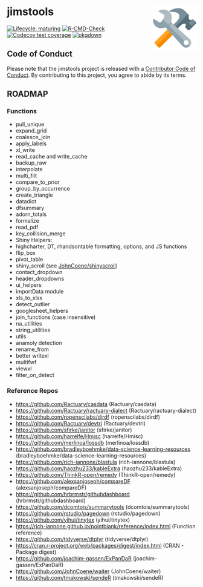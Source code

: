 
<!-- README.md is generated from README.Rmd. Please edit that file -->

jimstools <img src='man/figures/logo.png' align="right" height="120" />
=======================================================================

<!-- badges: start -->

[![Lifecycle:
maturing](https://img.shields.io/badge/lifecycle-maturing-blue.svg)](https://www.tidyverse.org/lifecycle/#maturing)
[![R-CMD-Check](https://github.com/jimbrig/jimstools/workflows/R-CMD-check/badge.svg)](https://github.com/jimbrig/jimstools/actions?query=workflow%3AR-CMD-check)
[![Codecov test
coverage](https://codecov.io/gh/jimbrig/jimstools/branch/master/graph/badge.svg)](https://codecov.io/gh/jimbrig/jimstools?branch=master)
[![pkgdown](https://github.com/jimbrig/jimstools/workflows/pkgdown/badge.svg)](https://jimbrig.github.io/jimstools/)
<!-- badges: end -->

Code of Conduct
---------------

Please note that the jimstools project is released with a [Contributor
Code of
Conduct](https://contributor-covenant.org/version/2/0/CODE_OF_CONDUCT.html).
By contributing to this project, you agree to abide by its terms.

ROADMAP
-------

### Functions

-   pull\_unique
-   expand\_grid
-   coalesce\_join
-   apply\_labels
-   xl\_write
-   read\_cache and write\_cache
-   backup\_raw
-   interpolate
-   multi\_filt
-   compare\_to\_prior
-   group\_by\_occurrence
-   create\_triangle
-   datadict
-   dfsummary
-   adorn\_totals
-   formalize
-   read\_pdf
-   key\_collision\_merge
-   Shiny Helpers:
-   highcharter, DT, rhandsontable formatting, options, and JS functions
-   flip\_box
-   pivot\_table
-   shiny\_scroll (see
    [JohnCoene/shinyscroll](https://github.com/JohnCoene/shinyscroll))
-   contact\_dropdown
-   header\_dropdowns
-   ui\_helpers
-   importData module
-   xls\_to\_xlsx
-   detect\_outlier
-   googlesheet\_helpers
-   join\_functions (case insensitive)
-   na\_utilities
-   string\_utilities
-   utils
-   anamoly detection
-   rename\_from
-   better writexl
-   multifwf
-   viewxl
-   filter\_on\_detect

### Reference Repos

-   <a href="https://github.com/Ractuary/casdata" class="uri">https://github.com/Ractuary/casdata</a>
    (Ractuary/casdata)
-   <a href="https://github.com/Ractuary/ractuary-dialect" class="uri">https://github.com/Ractuary/ractuary-dialect</a>
    (Ractuary/ractuary-dialect)
-   <a href="https://github.com/ropenscilabs/dirdf" class="uri">https://github.com/ropenscilabs/dirdf</a>
    (ropenscilabs/dirdf)
-   <a href="https://github.com/Ractuary/devtri" class="uri">https://github.com/Ractuary/devtri</a>
    (Ractuary/devtri)
-   <a href="https://github.com/sfirke/janitor" class="uri">https://github.com/sfirke/janitor</a>
    (sfirke/janitor)
-   <a href="https://github.com/harrelfe/Hmisc" class="uri">https://github.com/harrelfe/Hmisc</a>
    (harrelfe/Hmisc)
-   <a href="https://github.com/merlinoa/lossdb" class="uri">https://github.com/merlinoa/lossdb</a>
    (merlinoa/lossdb)
-   <a href="https://github.com/bradleyboehmke/data-science-learning-resources" class="uri">https://github.com/bradleyboehmke/data-science-learning-resources</a>
    (bradleyboehmke/data-science-learning-resources)
-   <a href="https://github.com/rich-iannone/blastula" class="uri">https://github.com/rich-iannone/blastula</a>
    (rich-iannone/blastula)
-   <a href="https://github.com/haozhu233/kableExtra" class="uri">https://github.com/haozhu233/kableExtra</a>
    (haozhu233/kableExtra)
-   <a href="https://github.com/ThinkR-open/remedy" class="uri">https://github.com/ThinkR-open/remedy</a>
    (ThinkR-open/remedy)
-   <a href="https://github.com/alexsanjoseph/compareDF" class="uri">https://github.com/alexsanjoseph/compareDF</a>
    (alexsanjoseph/compareDF)
-   <a href="https://github.com/hrbrmstr/githubdashboard" class="uri">https://github.com/hrbrmstr/githubdashboard</a>
    (hrbrmstr/githubdashboard)
-   <a href="https://github.com/dcomtois/summarytools" class="uri">https://github.com/dcomtois/summarytools</a>
    (dcomtois/summarytools)
-   <a href="https://github.com/rstudio/pagedown" class="uri">https://github.com/rstudio/pagedown</a>
    (rstudio/pagedown)
-   <a href="https://github.com/yihui/tinytex" class="uri">https://github.com/yihui/tinytex</a>
    (yihui/tinytex)
-   <a href="https://rich-iannone.github.io/pointblank/reference/index.html" class="uri">https://rich-iannone.github.io/pointblank/reference/index.html</a>
    (Function reference)
-   <a href="https://github.com/tidyverse/dtplyr" class="uri">https://github.com/tidyverse/dtplyr</a>
    (tidyverse/dtplyr)
-   <a href="https://cran.r-project.org/web/packages/digest/index.html" class="uri">https://cran.r-project.org/web/packages/digest/index.html</a>
    (CRAN - Package digest)
-   <a href="https://github.com/joachim-gassen/ExPanDaR" class="uri">https://github.com/joachim-gassen/ExPanDaR</a>
    (joachim-gassen/ExPanDaR)
-   <a href="https://github.com/JohnCoene/waiter" class="uri">https://github.com/JohnCoene/waiter</a>
    (JohnCoene/waiter)
-   <a href="https://github.com/tmakowski/sendeR" class="uri">https://github.com/tmakowski/sendeR</a>
    (tmakowski/sendeR)
